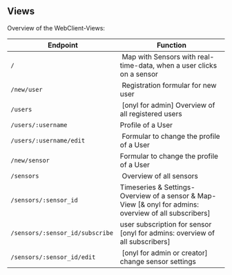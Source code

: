 ## Views

Overview of the WebClient-Views:


| Endpoint | Function |
|----------|----------|
| `/` | Map with Sensors with real-time-data, when a user clicks on a sensor |
| `/new/user` | Registration formular for new user |
| `/users` | [onyl for admin] Overview of all registered users |
| `/users/:username` | Profile of a User |
| `/users/:username/edit` | Formular to change the profile of a User |
| `/new/sensor` | Formular to change the profile of a User |
| `/sensors` | Overview of all sensors |
| `/sensors/:sensor_id` | Timeseries & Settings-Overview of a sensor & Map-View [& onyl for admins: overview of all subscribers] |
| `/sensors/:sensor_id/subscribe` | user subscription for sensor [onyl for admins: overview of all subscribers] |
| `/sensors/:sensor_id/edit` | [onyl for admin or creator] change sensor settings |